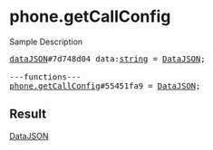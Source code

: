# phone.getCallConfig

Sample Description

<pre>
<a href="../constructor/dataJSON.md">dataJSON</a>#7d748d04 data:<a href="../type/string.md">string</a> = <a href="../type/DataJSON.md">DataJSON</a>;

---functions---
<a href="../method/phone.getCallConfig.md">phone.getCallConfig</a>#55451fa9 = <a href="../type/DataJSON.md">DataJSON</a>;
</pre>

## Result

<a href="../type/DataJSON.md">DataJSON</a>

